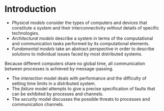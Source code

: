 # Introduction

- *Physical models* consider the types of computers and devices that
constitute a system and their interconnectivity *without* details of
specific technologies.
- *Architectural models* describe a system in terms of the computational
  and communication tasks performed by its computational elements.
- *Fundamental models* take an abstract perspective in order to describe
  solutions to individual issues faced by most distributed systems.

Because different computers share no global time, all communication
between processes is achieved by message-passing.

- The *interaction* model deals with performance and the difficulty of
  setting time limits in a distributed system.
- The *failure* model attempts to give a precise specification of faults
  that can be exhibited by processes and channels.
- The *security* model discusses the possible threats to processes and
  communication channels.
